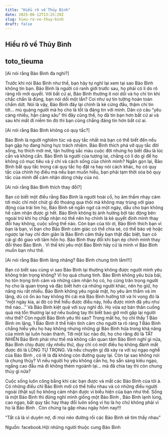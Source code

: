```yaml
---
title: "Hiểu rõ về Thủy Bình"
date: 2025-06-12T13:25:29Z
slug: hieu-ro-ve-thuy-binh
draft: false
---
```


## Hiểu rõ về Thủy Bình

## toto_tieuma

[Ai nói rằng Bảo Bình đa nghi?]

Trước khi nói Bảo Bình như thế, bạn hãy tự nghĩ lại xem tại sao Bảo Bình không tin bạn. Bảo Bình là người có ranh giới trước sau, họ phải có lí do rõ ràng rồi mới quyết. Với bất cứ ai, Bảo Bình thường ít nói dối và họ chỉ tin khi chắc chắn là đúng, bạn nói dối một lần? Coi như sự tin tưởng hoàn toàn chấm dứt. Nói là vậy, Bảo Bình đây lại chính là kẻ cứng đầu, thậm chí tin tới... mù quáng người mà họ cho là tốt là đáng tin với mình. Dân có câu “yêu càng nhiều, hận càng sâu” thì đây cũng thế, họ đã tin bạn hơn bất cứ ai và sau khi mất đi niềm tin đó thì bạn cũng chẳng đáng tin hơn bất cứ ai.

[Ai nói rằng Bảo Bình không có quy tắc?]

Bảo Bình là người nghiêm túc và quy tắc nhất mà bạn có thể biết đến nếu bạn gặp họ đang hừng hực trách nhiệm. Bảo Bình thích phá vỡ quy tắc đời sống, họ thích mới mẻ, tận hưởng sắc màu cuộc đời nhưng họ biết đâu là lúc cần và không cần. Bảo Bình là người của tương lai, chẳng có lí do gì để họ không có mục tiêu và ý chí và cách sống của chính mình? Ngắn gọn lại, Bảo Bình bất quy tắc trong cái quy tắc họ đặt ra hay nói cách khác, họ có quy tắc của chính họ điều mà nếu bạn muốn hiểu, bạn phải tạm thời xóa bỏ quy tắc của mình để cảm nhận dòng chảy của nó.

[Ai nói rằng Bảo Bình thích thay đổi?]

Bạn có biết một điều rằng Bảo Bình là người hoài cổ, họ âm thầm nhạy cảm tới mức chỉ một chút gì đó thoáng qua thôi mà không may trùng với giao động của trái tim họ, Bảo Bình sẽ ngẩn ngơ cả một ngày, dẫu cho bạn không hề cảm nhận được gì hết. Bảo Bình không bị ảnh hưởng bới tác động bên ngoài trừ khi họ chấp nhận nó thế nên họ chính là kẻ quyết định mình thay đổi hay không, cuộc sống thế nào. Còn bạn của tôi ơi, Bảo Bình thích bạn vì bạn là bạn, vì bạn cho Bảo Bình cảm giác có thể chia sẻ, có thể bảo vệ hoặc ngược lại hay chỉ đơn giản là Bảo Bình cảm thấy bạn thật đặc biệt, bạn có cái gì đó giao với tâm hồn họ. Bảo Bình thay đổi khi bạn ép chính mình thay đổi theo Bảo Bình . Vì thế khi yêu một Bảo Bình hãy cứ là mình vì Bảo Bình muốn bạn như thế. 

[Ai nói rằng Bảo Bình lăng nhăng? Bảo Bình chung tình lắm!!!]

Bạn có biết sau cùng vì sao Bảo Bình lại thường không được người mình yêu không trân trọng không? Vì họ quá chung tình. Bảo Bình không yêu bừa bãi, họ tôn trọng tình cảm và những cảm nhận họ có, họ cũng trân trọng người họ cho là quan trọng và đặc biết hơn cả những người khác, nên họ giữ, họ nâng niu rất nhiều. Bảo Bình không yêu ngoài mặt, họ yêu âm thầm và im lặng, dù có ồn ào hay không thì cái mà Bảo Bình hướng tới và hi vọng đó là “một ngày kia, ai đó có thể hiểu được điều này, hiểu được mình đã yêu như thế nào…” Và Bảo Bình kiệt quệ với suy nghĩ đó. Họ vừa sợ bản thân cuồng quá mà tổn thương lại sợ nếu buông tay thì biết bao giờ mới gặp lại người như thế? Còn người Bảo Bình yêu thì sao? Trong mắt họ, họ chỉ thấy 1 Bảo Bình im lặng, 1 Bảo Bình ít thể hiện tình cảm cho người ta rõ ràng 1 Bảo Bình chẳng hiểu yêu họ hay không nhưng những gì Bảo Bình hứa trong khả năng của mình lại luôn hoàn thành. Tới một lúc nào đó, họ cho rằng đó là TẤT NHIÊN Bảo Bình phải như thế mà không cần quan tâm Bảo Bình nghĩ gì nữa, Bảo Bình chịu được rấy nhiều thứ, duy chỉ có một điều họ không đánh mất được đó là LÒNG TỰ TRỌNG. Và nếu chuyện gì đã xảy ra với sự ngạo nghễ của Bảo Bình , có lẽ là đã không còn đường quay lại. Còn tại sao không nói là chung thủy? Vì nếu người họ yêu không cần họ, họ sẵn sàng kiêu ngạo, ngẩng cao đầu mà đi không thèm ngoảnh lại… mà đã chia tay thì còn chung thủy gì nữa? 

Cuộc sống luôn công bằng khi các bạn được và mất các Bảo Bình của tôi à. Có những điều chỉ Bảo Bình mới có thể hiểu nhau và có những điều người ngoài (thật sự) họ không cảm nhận được vì biểu hiện của bạn như thế. Sống là một Bảo Bình thì đừng nghĩ mình giống một Bảo Bình , Bảo Bình lạnh lùng, cao ngạo, bất quy tắc hay thay đổi luôn sống vì họ là họ chứ không phải vì họ là Bảo Bình . Còn chúng ta gặp nhau ngày hôm nay!!!

“Tất cả là vì duyên nợ, đi mọi nẻo đường rồi các Bảo Bình sẽ tìm thấy nhau”
 
Nguồn: facebook.Hội những người thuộc cung Bảo Bình